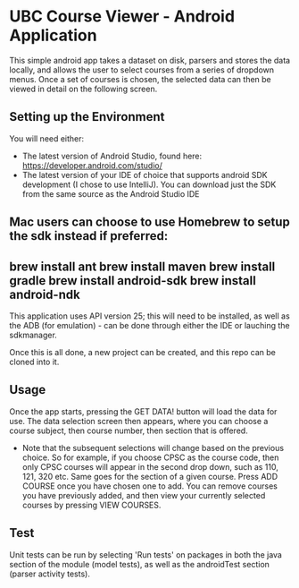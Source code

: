 # UBC Course Viewer - Android Application

This simple android app takes a dataset on disk, parsers and stores the data locally, and allows the user to select courses from a series of dropdown menus. Once
a set of courses is chosen, the selected data can then be viewed in detail on the following screen.

## Setting up the Environment

You will need either:
- The latest version of Android Studio, found here: https://developer.android.com/studio/
- The latest version of your IDE of choice that supports android SDK development (I chose to use IntelliJ). You can download just the SDK from the same source as the Android Studio IDE

Mac users can choose to use Homebrew to setup the sdk instead if preferred:
---
brew install ant
brew install maven
brew install gradle
brew install android-sdk
brew install android-ndk
---

This application uses API version 25; this will need to be installed, as well as the ADB (for emulation) - can be done through either the IDE or lauching the sdkmanager.

Once this is all done, a new project can be created, and this repo can be cloned into it.

## Usage

Once the app starts, pressing the GET DATA! button will load the data for use. 
The data selection screen then appears, where you can choose a course subject, then course number, then section that is offered.
* Note that the subsequent selections will change based on the previous choice. So for example, if you choose CPSC as the course code, then only CPSC courses will appear in the second drop down, such as 110, 121, 320 etc. Same goes for the section of a given course.
Press ADD COURSE once you have chosen one to add. You can remove courses you have previously added, and then view your currently selected courses by pressing VIEW COURSES.

## Test

Unit tests can be run by selecting 'Run tests' on packages in both the java section of the module (model tests), as well as the androidTest section (parser activity tests).
